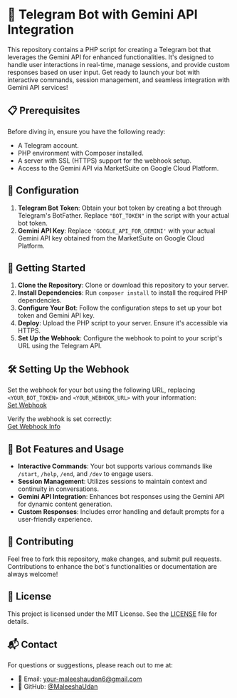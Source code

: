 # 🤖 Telegram Bot with Gemini API Integration

This repository contains a PHP script for creating a Telegram bot that leverages the Gemini API for enhanced functionalities. It's designed to handle user interactions in real-time, manage sessions, and provide custom responses based on user input. Get ready to launch your bot with interactive commands, session management, and seamless integration with Gemini API services!

## 📋 Prerequisites

Before diving in, ensure you have the following ready:

- A Telegram account.
- PHP environment with Composer installed.
- A server with SSL (HTTPS) support for the webhook setup.
- Access to the Gemini API via MarketSuite on Google Cloud Platform.

## 🔑 Configuration

1. **Telegram Bot Token**: Obtain your bot token by creating a bot through Telegram's BotFather. Replace `"BOT_TOKEN"` in the script with your actual bot token.
2. **Gemini API Key**: Replace `'GOOGLE_API_FOR_GEMINI'` with your actual Gemini API key obtained from the MarketSuite on Google Cloud Platform.

## 🚀 Getting Started

1. **Clone the Repository**: Clone or download this repository to your server.
2. **Install Dependencies**: Run `composer install` to install the required PHP dependencies.
3. **Configure Your Bot**: Follow the configuration steps to set up your bot token and Gemini API key.
4. **Deploy**: Upload the PHP script to your server. Ensure it's accessible via HTTPS.
5. **Set Up the Webhook**: Configure the webhook to point to your script's URL using the Telegram API.

## 🛠 Setting Up the Webhook

Set the webhook for your bot using the following URL, replacing `<YOUR_BOT_TOKEN>` and `<YOUR_WEBHOOK_URL>` with your information:  
[Set Webhook](https://api.telegram.org/bot<YOUR_BOT_TOKEN>/setWebhook?url=<YOUR_WEBHOOK_URL>)

Verify the webhook is set correctly:  
[Get Webhook Info](https://api.telegram.org/bot<YOUR_BOT_TOKEN>/getWebhookInfo)

## 📖 Bot Features and Usage

- **Interactive Commands**: Your bot supports various commands like `/start`, `/help`, `/end`, and `/dev` to engage users.
- **Session Management**: Utilizes sessions to maintain context and continuity in conversations.
- **Gemini API Integration**: Enhances bot responses using the Gemini API for dynamic content generation.
- **Custom Responses**: Includes error handling and default prompts for a user-friendly experience.

## 🤝 Contributing

Feel free to fork this repository, make changes, and submit pull requests. Contributions to enhance the bot's functionalities or documentation are always welcome!

## 📄 License

This project is licensed under the MIT License. See the [LICENSE](LICENSE) file for details.

## 📬 Contact

For questions or suggestions, please reach out to me at:

- 📧 Email: [your-maleeshaudan6@gmail.com](mailto:maleeshaudan6@gmail.com)
- 💼 GitHub: [@MaleeshaUdan](https://github.com/MaleeshaUdan)
